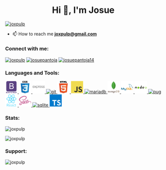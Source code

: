 <h1 align="center">Hi 👋, I'm Josue</h1>
<p align="left"> <a href="https://twitter.com/joxpulp" target="blank"><img src="https://img.shields.io/twitter/follow/joxpulp?logo=twitter&style=for-the-badge" alt="joxpulp" /></a> </p>

- 📫 How to reach me **joxpulp@gmail.com**

<h3 align="left">Connect with me:</h3>
<p align="left">
<a href="https://twitter.com/joxpulp" target="blank"><img align="center" src="https://raw.githubusercontent.com/rahuldkjain/github-profile-readme-generator/master/src/images/icons/Social/twitter.svg" alt="joxpulp" height="30" width="40" /></a>
<a href="https://linkedin.com/in/josuepantoja" target="blank"><img align="center" src="https://raw.githubusercontent.com/rahuldkjain/github-profile-readme-generator/master/src/images/icons/Social/linked-in-alt.svg" alt="josuepantoja" height="30" width="40" /></a>
<a href="https://codesandbox.com/josuepantoja14" target="blank"><img align="center" src="https://cdn.jsdelivr.net/npm/simple-icons@3.0.1/icons/codesandbox.svg" alt="josuepantoja14" height="30" width="40" /></a>
</p>

<h3 align="left">Languages and Tools:</h3>
<p align="left"> <a href="https://getbootstrap.com" target="_blank"> <img src="https://raw.githubusercontent.com/devicons/devicon/master/icons/bootstrap/bootstrap-plain-wordmark.svg" alt="bootstrap" width="40" height="40"/> </a> <a href="https://www.w3schools.com/css/" target="_blank"> <img src="https://raw.githubusercontent.com/devicons/devicon/master/icons/css3/css3-original-wordmark.svg" alt="css3" width="40" height="40"/> </a> <a href="https://expressjs.com" target="_blank"> <img src="https://raw.githubusercontent.com/devicons/devicon/master/icons/express/express-original-wordmark.svg" alt="express" width="40" height="40"/> </a> <a href="https://git-scm.com/" target="_blank"> <img src="https://www.vectorlogo.zone/logos/git-scm/git-scm-icon.svg" alt="git" width="40" height="40"/> </a> <a href="https://www.w3.org/html/" target="_blank"> <img src="https://raw.githubusercontent.com/devicons/devicon/master/icons/html5/html5-original-wordmark.svg" alt="html5" width="40" height="40"/> </a> <a href="https://developer.mozilla.org/en-US/docs/Web/JavaScript" target="_blank"> <img src="https://raw.githubusercontent.com/devicons/devicon/master/icons/javascript/javascript-original.svg" alt="javascript" width="40" height="40"/> </a> <a href="https://mariadb.org/" target="_blank"> <img src="https://www.vectorlogo.zone/logos/mariadb/mariadb-icon.svg" alt="mariadb" width="40" height="40"/> </a> <a href="https://www.mongodb.com/" target="_blank"> <img src="https://raw.githubusercontent.com/devicons/devicon/master/icons/mongodb/mongodb-original-wordmark.svg" alt="mongodb" width="40" height="40"/> </a> <a href="https://www.mysql.com/" target="_blank"> <img src="https://raw.githubusercontent.com/devicons/devicon/master/icons/mysql/mysql-original-wordmark.svg" alt="mysql" width="40" height="40"/> </a> <a href="https://nodejs.org" target="_blank"> <img src="https://raw.githubusercontent.com/devicons/devicon/master/icons/nodejs/nodejs-original-wordmark.svg" alt="nodejs" width="40" height="40"/> </a> <a href="https://pugjs.org" target="_blank"> <img src="https://cdn.worldvectorlogo.com/logos/pug.svg" alt="pug" width="40" height="40"/> </a> <a href="https://reactjs.org/" target="_blank"> <img src="https://raw.githubusercontent.com/devicons/devicon/master/icons/react/react-original-wordmark.svg" alt="react" width="40" height="40"/> </a> <a href="https://sass-lang.com" target="_blank"> <img src="https://raw.githubusercontent.com/devicons/devicon/master/icons/sass/sass-original.svg" alt="sass" width="40" height="40"/> </a> <a href="https://www.sqlite.org/" target="_blank"> <img src="https://www.vectorlogo.zone/logos/sqlite/sqlite-icon.svg" alt="sqlite" width="40" height="40"/> </a> <a href="https://www.typescriptlang.org/" target="_blank"> <img src="https://raw.githubusercontent.com/devicons/devicon/master/icons/typescript/typescript-original.svg" alt="typescript" width="40" height="40"/> </a> </p>

<h3 align="left">Stats:</h3>
<p><img src="https://github-readme-stats.vercel.app/api/top-langs?username=joxpulp&show_icons=true&theme=algolia&locale=en&layout=compact" alt="joxpulp" /></p>
<p><img src="https://github-readme-stats.vercel.app/api?username=joxpulp&show_icons=true&theme=algolia" alt="joxpulp" /></p>

<h3 align="left">Support:</h3>
<p><a href="https://www.buymeacoffee.com/joxpulp"> <img align="left" src="https://cdn.buymeacoffee.com/buttons/v2/defaultpizza-yellow.png" height="50" width="210" alt="joxpulp" /></a></p><br><br>





